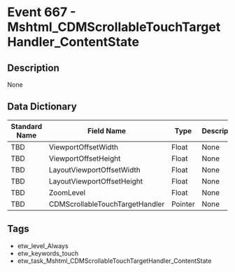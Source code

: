 # Event 667 - Mshtml_CDMScrollableTouchTargetHandler_ContentState

## Description
None

## Data Dictionary
|Standard Name|Field Name|Type|Description|Sample Value|
|---|---|---|---|---|
|TBD|ViewportOffsetWidth|Float|None|`None`|
|TBD|ViewportOffsetHeight|Float|None|`None`|
|TBD|LayoutViewportOffsetWidth|Float|None|`None`|
|TBD|LayoutViewportOffsetHeight|Float|None|`None`|
|TBD|ZoomLevel|Float|None|`None`|
|TBD|CDMScrollableTouchTargetHandler|Pointer|None|`None`|

## Tags
* etw_level_Always
* etw_keywords_touch
* etw_task_Mshtml_CDMScrollableTouchTargetHandler_ContentState